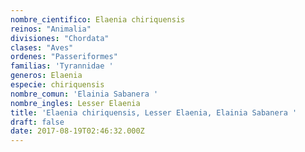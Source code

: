 ```yaml
---
nombre_cientifico: Elaenia chiriquensis
reinos: "Animalia"
divisiones: "Chordata"
clases: "Aves"
ordenes: "Passeriformes"
familias: 'Tyrannidae '
generos: Elaenia
especie: chiriquensis
nombre_comun: 'Elainia Sabanera '
nombre_ingles: Lesser Elaenia
title: 'Elaenia chiriquensis, Lesser Elaenia, Elainia Sabanera '
draft: false
date: 2017-08-19T02:46:32.000Z
---
```


